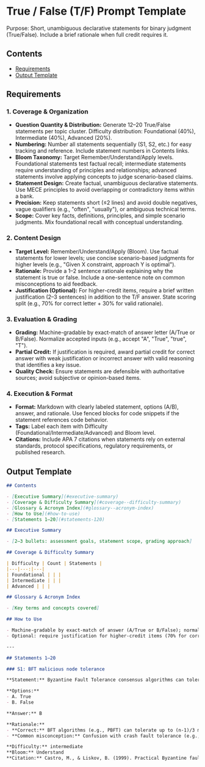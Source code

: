 # True / False (T/F) Prompt Template

Purpose: Short, unambiguous declarative statements for binary judgment (True/False). Include a brief rationale when full credit requires it.

## Contents

- [Requirements](#requirements)
- [Output Template](#output-template)

## Requirements

### 1. Coverage & Organization

- **Question Quantity & Distribution:** Generate 12–20 True/False statements per topic cluster. Difficulty distribution: Foundational (40%), Intermediate (40%), Advanced (20%).
- **Numbering:** Number all statements sequentially (S1, S2, etc.) for easy tracking and reference. Include statement numbers in Contents links.
- **Bloom Taxonomy:** Target Remember/Understand/Apply levels. Foundational statements test factual recall; intermediate statements require understanding of principles and relationships; advanced statements involve applying concepts to judge scenario-based claims.
- **Statement Design:** Create factual, unambiguous declarative statements. Use MECE principles to avoid overlapping or contradictory items within a bank.
- **Precision:** Keep statements short (≤2 lines) and avoid double negatives, vague qualifiers (e.g., "often", "usually"), or ambiguous technical terms.
- **Scope:** Cover key facts, definitions, principles, and simple scenario judgments. Mix foundational recall with conceptual understanding.

### 2. Content Design

- **Target Level:** Remember/Understand/Apply (Bloom). Use factual statements for lower levels; use concise scenario-based judgments for higher levels (e.g., "Given X constraint, approach Y is optimal").
- **Rationale:** Provide a 1–2 sentence rationale explaining why the statement is true or false. Include a one-sentence note on common misconceptions to aid feedback.
- **Justification (Optional):** For higher-credit items, require a brief written justification (2–3 sentences) in addition to the T/F answer. State scoring split (e.g., 70% for correct letter + 30% for valid rationale).

### 3. Evaluation & Grading

- **Grading:** Machine-gradable by exact-match of answer letter (A/True or B/False). Normalize accepted inputs (e.g., accept "A", "True", "true", "T").
- **Partial Credit:** If justification is required, award partial credit for correct answer with weak justification or incorrect answer with valid reasoning that identifies a key issue.
- **Quality Check:** Ensure statements are defensible with authoritative sources; avoid subjective or opinion-based items.

### 4. Execution & Format

- **Format:** Markdown with clearly labeled statement, options (A/B), answer, and rationale. Use fenced blocks for code snippets if the statement references code behavior.
- **Tags:** Label each item with Difficulty (Foundational/Intermediate/Advanced) and Bloom level.
- **Citations:** Include APA 7 citations when statements rely on external standards, protocol specifications, regulatory requirements, or published research.

## Output Template

```markdown
## Contents

- [Executive Summary](#executive-summary)
- [Coverage & Difficulty Summary](#coverage--difficulty-summary)
- [Glossary & Acronym Index](#glossary--acronym-index)
- [How to Use](#how-to-use)
- [Statements 1–20](#statements-120)

## Executive Summary

- [2–3 bullets: assessment goals, statement scope, grading approach]

## Coverage & Difficulty Summary

| Difficulty | Count | Statements |
|---|---:|---|
| Foundational | | |
| Intermediate | | |
| Advanced | | |

## Glossary & Acronym Index

- [Key terms and concepts covered]

## How to Use

- Machine-gradable by exact-match of answer (A/True or B/False); normalize inputs ("A", "True", "true", "T")
- Optional: require justification for higher-credit items (70% for correct letter + 30% for rationale)

---

## Statements 1–20

### S1: BFT malicious node tolerance

**Statement:** Byzantine Fault Tolerance consensus algorithms can tolerate up to 50% malicious nodes.

**Options:**
- A. True
- B. False

**Answer:** B

**Rationale:**
- **Correct:** BFT algorithms (e.g., PBFT) can tolerate up to (n-1)/3 malicious nodes, not 50%. For example, in a 4-node network, only 1 Byzantine node can be tolerated.
- **Common misconception:** Confusion with crash fault tolerance (e.g., Raft), which tolerates up to 50% crash failures.

**Difficulty:** intermediate  
**Bloom:** Understand  
**Citation:** Castro, M., & Liskov, B. (1999). Practical Byzantine fault tolerance. *OSDI*, 99, 173–186.
```
